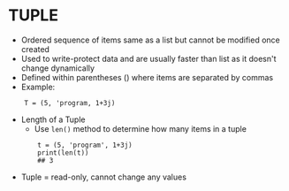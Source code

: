 # TUPLE
- Ordered sequence of items same as a list but cannot be modified once created
- Used to write-protect data and are usually faster than list as it doesn't change dynamically
- Defined within parentheses () where items are separated by commas
- Example:
~~~
    T = (5, 'program, 1+3j)
~~~
	
- Length of a Tuple
    - Use `len()` method to determine how many items in a tuple
    ~~~
		t = (5, 'program', 1+3j)
		print(len(t))
		## 3
    ~~~
- Tuple =  read-only, cannot change any values
